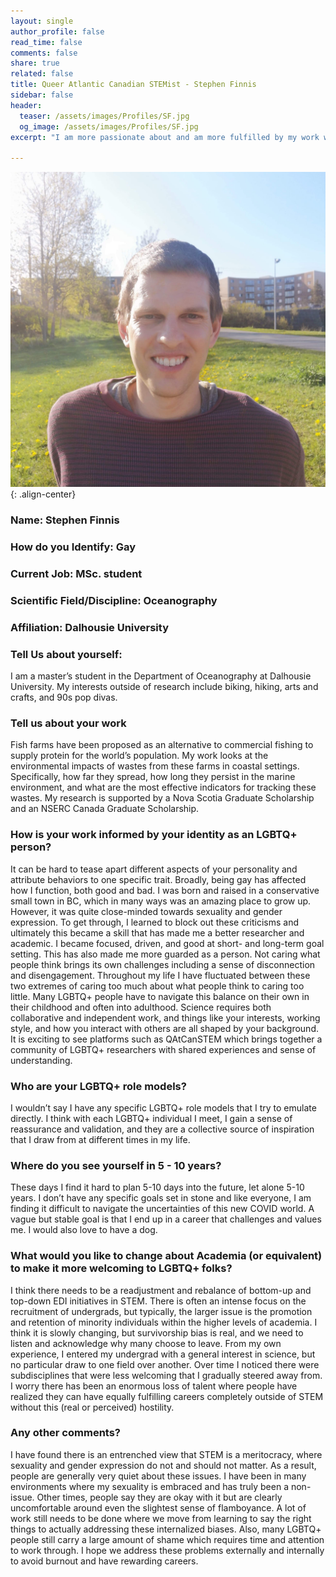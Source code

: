 ```yaml
---
layout: single
author_profile: false
read_time: false
comments: false
share: true
related: false
title: Queer Atlantic Canadian STEMist - Stephen Finnis
sidebar: false
header:
  teaser: /assets/images/Profiles/SF.jpg
  og_image: /assets/images/Profiles/SF.jpg
excerpt: "I am more passionate about and am more fulfilled by my work when I am comfortable and secure in my work environment, and strive to help build and maintain work environments that help people feel the same way."

---
```

      
![image-center](/assets/images/Profiles/SF.jpg){: .align-center}

### Name: Stephen Finnis
### How do you Identify: Gay
### Current Job: MSc. student
### Scientific Field/Discipline: Oceanography
### Affiliation: Dalhousie University
### Tell Us about yourself:
I am a master’s student in the Department of Oceanography at Dalhousie University. My interests outside of research include biking, hiking, arts and crafts, and 90s pop divas.

### Tell us about your work
Fish farms have been proposed as an alternative to commercial fishing to supply protein for the world’s population. My work looks at the environmental impacts of wastes from these farms in coastal settings. Specifically, how far they spread, how long they persist in the marine environment, and what are the most effective indicators for tracking these wastes. My research is supported by a Nova Scotia Graduate Scholarship and an NSERC Canada Graduate Scholarship.

### How is your work informed by your identity as an LGBTQ+ person?

It can be hard to tease apart different aspects of your personality and attribute behaviors to one specific trait. Broadly, being gay has affected how I function, both good and bad. I was born and raised in a conservative small town in BC, which in many ways was an amazing place to grow up. However, it was quite close-minded towards sexuality and gender expression. To get through, I learned to block out these criticisms and ultimately this became a skill that has made me a better researcher and academic. I became focused, driven, and good at short- and long-term goal setting. This has also made me more guarded as a person. Not caring what people think brings its own challenges including a sense of disconnection and disengagement. Throughout my life I have fluctuated between these two extremes of caring too much about what people think to caring too little. Many LGBTQ+ people have to navigate this balance on their own in their childhood and often into adulthood. Science requires both collaborative and independent work, and things like your interests, working style, and how you interact with others are all shaped by your background. It is exciting to see platforms such as QAtCanSTEM which brings together a community of LGBTQ+ researchers with shared experiences and sense of understanding.

### Who are your LGBTQ+ role models?
I wouldn’t say I have any specific LGBTQ+ role models that I try to emulate directly. I think with each LGBTQ+ individual I meet, I gain a sense of reassurance and validation, and they are a collective source of inspiration that I draw from at different times in my life.

### Where do you see yourself in 5 - 10 years?
These days I find it hard to plan 5-10 days into the future, let alone 5-10 years. I don’t have any specific goals set in stone and like everyone, I am finding it difficult to navigate the uncertainties of this new COVID world. A vague but stable goal is that I end up in a career that challenges and values me. I would also love to have a dog.

### What would you like to change about Academia (or equivalent) to make it more welcoming to LGBTQ+ folks?
I think there needs to be a readjustment and rebalance of bottom-up and top-down EDI initiatives in STEM. There is often an intense focus on the recruitment of undergrads, but typically, the larger issue is the promotion and retention of minority individuals within the higher levels of academia. I think it is slowly changing, but survivorship bias is real, and we need to listen and acknowledge why many choose to leave. From my own experience, I entered my undergrad with a general interest in science, but no particular draw to one field over another. Over time I noticed there were subdisciplines that were less welcoming that I gradually steered away from. I worry there has been an enormous loss of talent where people have realized they can have equally fulfilling careers completely outside of STEM without this (real or perceived) hostility.

### Any other comments?
I have found there is an entrenched view that STEM is a meritocracy, where sexuality and gender expression do not and should not matter. As a result, people are generally very quiet about these issues. I have been in many environments where my sexuality is embraced and has truly been a non-issue. Other times, people say they are okay with it but are clearly uncomfortable around even the slightest sense of flamboyance. A lot of work still needs to be done where we move from learning to say the right things to actually addressing these internalized biases. Also, many LGBTQ+ people still carry a large amount of shame which requires time and attention to work through. I hope we address these problems externally and internally to avoid burnout and have rewarding careers.

